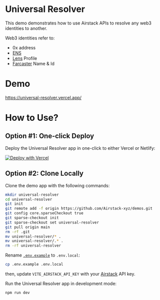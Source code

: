 # Universal Resolver

This demo demonstrates how to use Airstack APIs to resolve any web3 identities to another.

Web3 identities refer to:
- 0x address
- [ENS](https://ens.domains/)
- [Lens](https://lens.xyz) Profile
- [Farcaster](https://farcaster.xyz) Name & Id

# Demo

https://universal-resolver.vercel.app/

# How to Use?

## Option #1: One-click Deploy

Deploy the Universal Resolver app in one-click to either Vercel or Netlify:

[![Deploy with Vercel](https://vercel.com/button)](https://vercel.com/new/clone?repository-url=https://github.com/Airstack-xyz/demos/tree/main/universal-resolver&project-name=universal-resolver&repository-name=universal-resolver&env=VITE_AIRSTACK_API_KEY)

## Option #2: Clone Locally

Clone the demo app with the following commands:

```sh
mkdir universal-resolver
cd universal-resolver
git init
git remote add -f origin https://github.com/Airstack-xyz/demos.git
git config core.sparseCheckout true
git sparse-checkout init
git sparse-checkout set universal-resolver
git pull origin main
rm -rf .git
mv universal-resolver/* .
mv universal-resolver/.* .
rm -rf universal-resolver 
```

Rename [`.env.example`](.env.example) to `.env.local`:

```bash
cp .env.example .env.local
```

then, update `VITE_AIRSTACK_API_KEY` with your [Airstack](https://app.airstack.xyz/profile-settings/api-keys) API key.

Run the Universal Resolver app in development mode:

```bash
npm run dev
```
